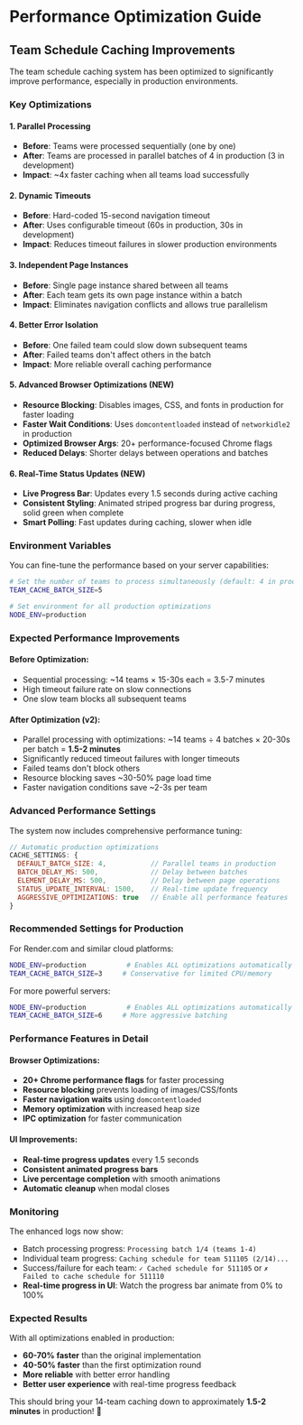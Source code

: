 # Performance Optimization Guide

## Team Schedule Caching Improvements

The team schedule caching system has been optimized to significantly improve performance, especially in production environments.

### Key Optimizations

#### 1. Parallel Processing
- **Before**: Teams were processed sequentially (one by one)
- **After**: Teams are processed in parallel batches of 4 in production (3 in development)
- **Impact**: ~4x faster caching when all teams load successfully

#### 2. Dynamic Timeouts
- **Before**: Hard-coded 15-second navigation timeout
- **After**: Uses configurable timeout (60s in production, 30s in development)
- **Impact**: Reduces timeout failures in slower production environments

#### 3. Independent Page Instances
- **Before**: Single page instance shared between all teams
- **After**: Each team gets its own page instance within a batch
- **Impact**: Eliminates navigation conflicts and allows true parallelism

#### 4. Better Error Isolation
- **Before**: One failed team could slow down subsequent teams
- **After**: Failed teams don't affect others in the batch
- **Impact**: More reliable overall caching performance

#### 5. Advanced Browser Optimizations (NEW)
- **Resource Blocking**: Disables images, CSS, and fonts in production for faster loading
- **Faster Wait Conditions**: Uses `domcontentloaded` instead of `networkidle2` in production
- **Optimized Browser Args**: 20+ performance-focused Chrome flags
- **Reduced Delays**: Shorter delays between operations and batches

#### 6. Real-Time Status Updates (NEW)
- **Live Progress Bar**: Updates every 1.5 seconds during active caching
- **Consistent Styling**: Animated striped progress bar during progress, solid green when complete
- **Smart Polling**: Fast updates during caching, slower when idle

### Environment Variables

You can fine-tune the performance based on your server capabilities:

```bash
# Set the number of teams to process simultaneously (default: 4 in production, 3 in development)
TEAM_CACHE_BATCH_SIZE=5

# Set environment for all production optimizations
NODE_ENV=production
```

### Expected Performance Improvements

#### Before Optimization:
- Sequential processing: ~14 teams × 15-30s each = 3.5-7 minutes
- High timeout failure rate on slow connections
- One slow team blocks all subsequent teams

#### After Optimization (v2):
- Parallel processing with optimizations: ~14 teams ÷ 4 batches × 20-30s per batch = **1.5-2 minutes**
- Significantly reduced timeout failures with longer timeouts
- Failed teams don't block others
- Resource blocking saves ~30-50% page load time
- Faster navigation conditions save ~2-3s per team

### Advanced Performance Settings

The system now includes comprehensive performance tuning:

```javascript
// Automatic production optimizations
CACHE_SETTINGS: {
  DEFAULT_BATCH_SIZE: 4,           // Parallel teams in production
  BATCH_DELAY_MS: 500,             // Delay between batches
  ELEMENT_DELAY_MS: 500,           // Delay between page operations
  STATUS_UPDATE_INTERVAL: 1500,    // Real-time update frequency
  AGGRESSIVE_OPTIMIZATIONS: true   // Enable all performance features
}
```

### Recommended Settings for Production

For Render.com and similar cloud platforms:

```bash
NODE_ENV=production          # Enables ALL optimizations automatically
TEAM_CACHE_BATCH_SIZE=3     # Conservative for limited CPU/memory
```

For more powerful servers:

```bash
NODE_ENV=production          # Enables ALL optimizations automatically  
TEAM_CACHE_BATCH_SIZE=6     # More aggressive batching
```

### Performance Features in Detail

#### Browser Optimizations:
- **20+ Chrome performance flags** for faster processing
- **Resource blocking** prevents loading of images/CSS/fonts
- **Faster navigation waits** using `domcontentloaded`
- **Memory optimization** with increased heap size
- **IPC optimization** for faster communication

#### UI Improvements:
- **Real-time progress updates** every 1.5 seconds
- **Consistent animated progress bars** 
- **Live percentage completion** with smooth animations
- **Automatic cleanup** when modal closes

### Monitoring

The enhanced logs now show:
- Batch processing progress: `Processing batch 1/4 (teams 1-4)`
- Individual team progress: `Caching schedule for team 511105 (2/14)...`
- Success/failure for each team: `✓ Cached schedule for 511105` or `✗ Failed to cache schedule for 511110`
- **Real-time progress in UI**: Watch the progress bar animate from 0% to 100%

### Expected Results

With all optimizations enabled in production:
- **60-70% faster** than the original implementation
- **40-50% faster** than the first optimization round
- **More reliable** with better error handling
- **Better user experience** with real-time progress feedback

This should bring your 14-team caching down to approximately **1.5-2 minutes** in production! 🚀 